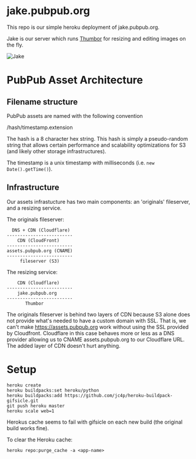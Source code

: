 # jake.pubpub.org

This repo is our simple heroku deployment of jake.pubpub.org.

Jake is our server which runs [Thumbor](https://github.com/thumbor/thumbor) for resizing and editing images on the fly.

![Jake](https://media.giphy.com/media/ZnCgWmoAqMII8/giphy.gif)

# PubPub Asset Architecture

## Filename structure
PubPub assets are named with the following convention

/hash/timestamp.extension

The hash is a 8 character hex string. This hash is simply a pseudo-random string that allows certain performance and scalability optimizations for S3 (and likely other storage infrastructures). 

The timestamp is a unix timestamp with milliseconds (i.e. `new Date().getTime()`).

## Infrastructure
Our assets infrastucture has two main components: an 'originals' fileserver, and a resizing service.

The originals fileserver:
```
  DNS + CDN (Cloudflare)
-------------------------
    CDN (CloudFront)
-------------------------
assets.pubpub.org (CNAME)
-------------------------
     fileserver (S3)
``` 

The resizing service:
```
    CDN (Cloudflare)
-------------------------
    jake.pubpub.org 
-------------------------
       Thumbor
```

The originals fileserver is behind two layers of CDN because S3 alone does not provide what's needed to have a custom domain with SSL. That is, we can't make https://assets.pubpub.org work without using the SSL provided by Cloudfront. Cloudflare in this case behaves more or less as a DNS provider allowing us to CNAME assets.pubpub.org to our Cloudflare URL. The added layer of CDN doesn't hurt anything.

# Setup

```
heroku create
heroku buildpacks:set heroku/python
heroku buildpacks:add https://github.com/jc4p/heroku-buildpack-gifsicle.git
git push heroku master
heroku scale web=1

```

Herokus cache seems to fail with gifsicle on each new build (the original build works fine).

To clear the Heroku cache:
```
heroku repo:purge_cache -a <app-name>
```